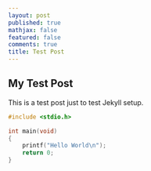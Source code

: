 ```yaml
---
layout: post
published: true
mathjax: false
featured: false
comments: true
title: Test Post
---
```

## My Test Post
This is a test post just to test Jekyll setup.

```c
#include <stdio.h>

int main(void)
{
    printf("Hello World\n");
    return 0;
}
```

